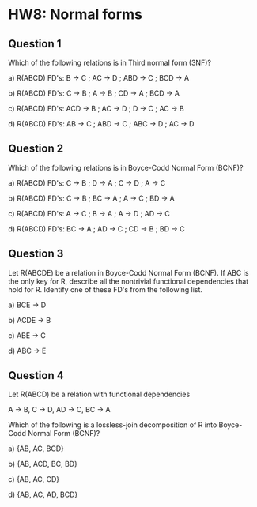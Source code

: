 # HW8: Normal forms

## Question 1
Which of the following relations is in Third normal form (3NF)?	 

a) 	R(ABCD) FD's: B → C ; AC → D ; ABD → C ; BCD → A

b) 	R(ABCD) FD's: C → B ; A → B ; CD → A ; BCD → A

c) 	R(ABCD) FD's: ACD → B ; AC → D ; D → C ; AC → B

d) 	R(ABCD) FD's: AB → C ; ABD → C ; ABC → D ; AC → D



## Question 2
Which of the following relations is in Boyce-Codd Normal Form (BCNF)?	 

a) 	R(ABCD) FD's: C → B ; D → A ; C → D ; A → C

b) 	R(ABCD) FD's: C → B ; BC → A ; A → C ; BD → A

c) 	R(ABCD) FD's: A → C ; B → A ; A → D ; AD → C

d) 	R(ABCD) FD's: BC → A ; AD → C ; CD → B ; BD → C

 
 	

## Question 3
Let R(ABCDE) be a relation in Boyce-Codd Normal Form (BCNF). If ABC is the only key for R, describe all the nontrivial functional dependencies that hold for R. Identify one of these FD's from the following list.	 

a) 	BCE → D

b) 	ACDE → B

c) 	ABE → C

d) 	ABC → E

 	

## Question 4
Let R(ABCD) be a relation with functional dependencies

A → B, C → D, AD → C, BC → A

Which of the following is a lossless-join decomposition of R into Boyce-Codd Normal Form (BCNF)?

 
a) 	{AB, AC, BCD}

b) 	{AB, ACD, BC, BD}

c) 	{AB, AC, CD}

d) 	{AB, AC, AD, BCD}

 	